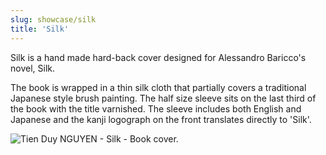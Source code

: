 ```yaml
---
slug: showcase/silk
title: 'Silk'
---
```

Silk is a hand made hard-back cover designed for Alessandro Baricco's novel, Silk.

The book is wrapped in a thin silk cloth that partially covers a traditional Japanese style brush painting. The half size sleeve sits on the last third of the book with the title varnished. The sleeve includes both English and Japanese and the kanji logograph on the front translates directly to 'Silk'.

![Tien Duy NGUYEN - Silk - Book cover.](/images/portfolio/silk1.png)
